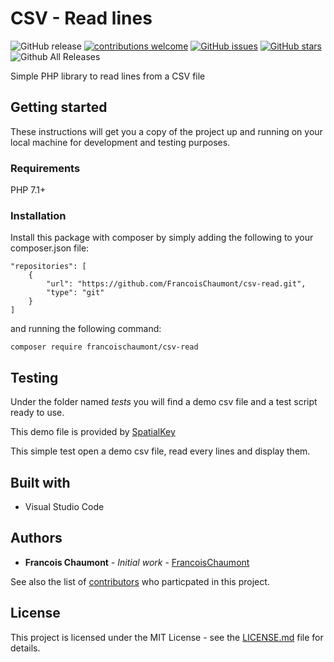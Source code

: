 # CSV - Read lines

![GitHub release](https://img.shields.io/github/release/FrancoisChaumont/csv-read.svg)
[![contributions welcome](https://img.shields.io/badge/contributions-welcome-brightgreen.svg?style=flat)](https://github.com/FrancoisChaumont/csv-read/issues)
[![GitHub issues](https://img.shields.io/github/issues/FrancoisChaumont/csv-read.svg)](https://github.com/FrancoisChaumont/csv-read/issues)
[![GitHub stars](https://img.shields.io/github/stars/FrancoisChaumont/csv-read.svg)](https://github.com/FrancoisChaumont/csv-read/stargazers)
![Github All Releases](https://img.shields.io/github/downloads/FrancoisChaumont/csv-read/total.svg)

Simple PHP library to read lines from a CSV file

## Getting started
These instructions will get you a copy of the project up and running on your local machine for development and testing purposes.

### Requirements
PHP 7.1+

### Installation
Install this package with composer by simply adding the following to your composer.json file:  
```
"repositories": [
    {
        "url": "https://github.com/FrancoisChaumont/csv-read.git",
        "type": "git"
    }
]
```
and running the following command:  
```
composer require francoischaumont/csv-read
```

## Testing
Under the folder named *tests* you will find a demo csv file and a test script ready to use.

This demo file is provided by [SpatialKey](https://support.spatialkey.com/spatialkey-sample-csv-data/)

This simple test open a demo csv file, read every lines and display them.

## Built with
* Visual Studio Code

## Authors
* **Francois Chaumont** - *Initial work* - [FrancoisChaumont](https://github.com/FrancoisChaumont)

See also the list of [contributors](https://github.com/FrancoisChaumont/csv-read/graphs/contributors) who particpated in this project.

## License
This project is licensed under the MIT License - see the [LICENSE.md](LICENSE.md) file for details.

